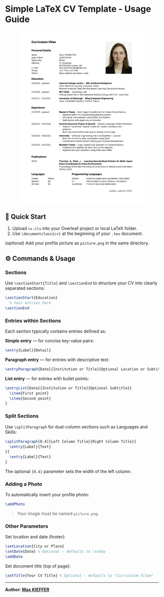 # Simple LaTeX CV Template - Usage Guide

<div align="center">
  <img src="assets/cv_example.png" alt="CV Example" width="400"/>
</div>

## :dash: Quick Start

1. Upload `cv.cls` into your Overleaf project or local LaTeX folder.  
2. Use `\documentclass{cv}` at the beginning of your `.tex` document.  

(optional) Add your profile picture as `picture.png` in the same directory.  

## :gear: Commands & Usage

### Sections

Use `\sectionStart{Title}` and `\sectionEnd` to structure your CV into clearly separated sections:

```latex
\sectionStart{Education}
  % Your entries here
\sectionEnd
```

### Entries within Sections

Each section typically contains entries defined as:

**Simple entry** — for concise key-value pairs:
  ```latex
  \entry{Label}{Detail}
  ```

**Paragraph entry** — for entries with descriptive text:
  ```latex
  \entryParagraph{Date}{Institution or Title}{Optional Location or Subtitle}{Description paragraph}
  ```

**List entry** — for entries with bullet points:
  ```latex
  \entryList{Date}{Institution or Title}{Optional Subtitle}{
    \item{First point}
    \item{Second point}
  }
  ```

### Split Sections

Use `\splitParagraph` for dual-column sections such as Languages and Skills:

```latex
\splitParagraph[0.4]{Left Column Title}{Right Column Title}{
  \entry{Label}{Text}
}{
  \entry{Label}{Text}
}
```

The optional `[0.4]` parameter sets the width of the left column.

### Adding a Photo

To automatically insert your profile photo:

```latex
\addPhoto
```

> Your image must be named `picture.png`.

### Other Parameters

Set location and date (footer):
  ```latex
  \setLocation{City or Place}
  \setDate{Date} % Optional — defaults to \today
  \addDate
  ```

Set document title (top of page):
  ```latex
  \setTitle{Your CV Title} % Optional — defaults to "Curriculum Vitae"
  ```

---

**Author: [Max KIEFFER](https://github.com/mkiefferus)**